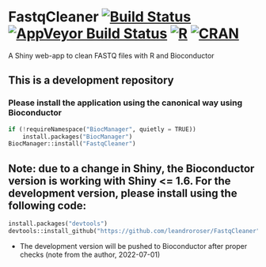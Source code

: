 <span><h1>  FastqCleaner [![Build Status](https://travis-ci.org/leandroroser/FastqCleaner.svg?branch=master)](https://travis-ci.org/leandroroser/FastqCleaner) [![AppVeyor Build Status](https://ci.appveyor.com/api/projects/status/github/leandroroser/FastqCleaner?branch=master&svg=true)](https://ci.appveyor.com/project/leandroroser/FastqCleaner) [![R](https://img.shields.io/badge/R%3E%3D-3.0-red.svg)]() [![CRAN](https://img.shields.io/cran/l/devtools.svg)]()  </h1> </span>

A Shiny web-app to clean FASTQ files with R and Bioconductor



## This is a development repository
### Please install the application using the canonical way using Bioconductor

```python
if (!requireNamespace("BiocManager", quietly = TRUE))
    install.packages("BiocManager")
BiocManager::install("FastqCleaner")
```

## Note: due to a change in Shiny, the Bioconductor version is working with Shiny <= 1.6. For the development version, please install using the following code:

```python
install.packages("devtools")
devtools::install_github("https://github.com/leandroroser/FastqCleaner")
```

- The development version will be pushed to Bioconductor after proper checks (note from the author, 2022-07-01)



